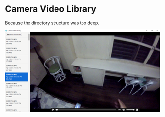 # Camera Video Library

Because the directory structure was too deep.

![Screenshot](https://raw.githubusercontent.com/djaney/CameraVideoLibrary/master/screenshot.png)
